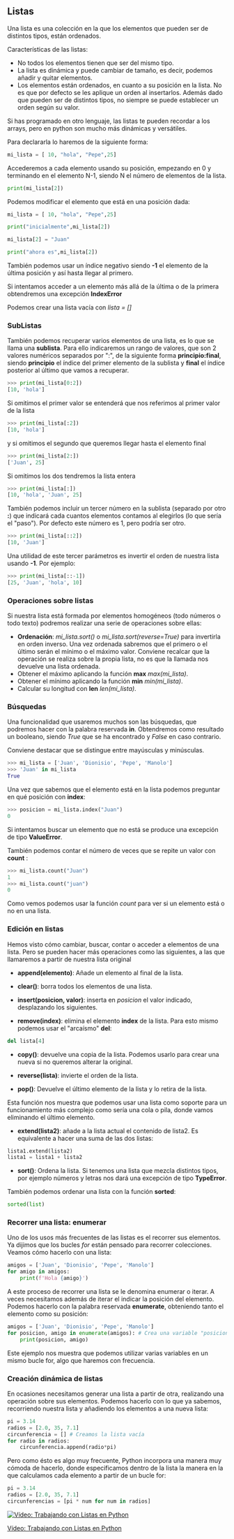 ## Listas
Una lista es una colección en la que los elementos que pueden ser de distintos tipos, están ordenados.

Características de las listas:

* No todos los elementos tienen que ser del mismo tipo.
* La lista es dinámica y puede cambiar de tamaño, es decir, podemos añadir y quitar elementos.
* Los elementos están ordenados, en cuanto a su posición en la lista. No es que por defecto se les aplique un orden al insertarlos. Además dado que pueden ser de distintos tipos, no siempre se puede establecer un orden según su valor.

Si has programado en otro lenguaje, las listas te pueden recordar a los arrays, pero en python son mucho más dinámicas y versátiles.

Para declararla lo haremos de la siguiente forma:

```python
mi_lista = [ 10, "hola", "Pepe",25]
```
Accederemos a cada elemento usando su posición, empezando  en 0 y terminando en el elemento N-1, siendo N el número de elementos de la lista. 

```python
print(mi_lista[2])
```

Podemos modificar el elemento que está en una posición dada:

```python
mi_lista = [ 10, "hola", "Pepe",25]

print("inicialmente",mi_lista[2])

mi_lista[2] = "Juan"

print("ahora es",mi_lista[2])

```

También podemos usar un índice negativo siendo **-1** el elemento de la última posición y así hasta llegar al primero.

Si intentamos acceder a un elemento más allá de la última o de la primera obtendremos una excepción **IndexError**

Podemos crear una lista vacía con *lista = []*

### SubListas

También podemos recuperar varios elementos de una lista, es lo que se llama una **sublista**. Para ello indicaremos un rango de valores, que son 2 valores numéricos separados por ":", de la siguiente forma **principio:final**, siendo **principio** el índice del primer elemento de la sublista y **final** el índice posterior al último que vamos a recuperar. 

```python
>>> print(mi_lista[0:2])
[10, 'hola']
```
Si omitimos el primer valor se entenderá que nos referimos al primer valor de la lista 

```python
>>> print(mi_lista[:2])
[10, 'hola']
```

y si omitimos el segundo que queremos llegar hasta el elemento final

```python
>>> print(mi_lista[2:])
['Juan', 25]
```

Si omitimos los dos tendremos la lista entera

```python
>>> print(mi_lista[:])
[10, 'hola', 'Juan', 25]
```

También podemos incluir un tercer número en la sublista (separado por otro **:**) que indicará cada cuantos elementos contamos al elegirlos (lo que sería el "paso"). Por defecto este número es 1, pero podría ser otro. 

```python
>>> print(mi_lista[::2])
[10, 'Juan']
```

Una utilidad de este tercer parámetros es invertir el orden de nuestra lista usando **-1**. Por ejemplo:

```python
>>> print(mi_lista[::-1])
[25, 'Juan', 'hola', 10]
```

### Operaciones sobre listas

Si nuestra lista está formada por elementos homogéneos (todo números o todo texto) podremos realizar una serie de operaciones sobre ellas:

* **Ordenación**: *mi_lista.sort()* o *mi_lista.sort(reverse=True)* para invertirla en orden inverso. Una vez ordenada sabremos que el primero o el último serán el mínimo o el máximo valor. Conviene recalcar que la operación se realiza sobre la propia lista, no es que la llamada nos devuelve una lista ordenada.
* Obtener el máximo aplicando la función **max** *max(mi_lista)*.
* Obtener el mínimo aplicando la función **min** *min(mi_lista)*.
* Calcular su longitud con **len** *len(mi_lista)*.

### Búsquedas

Una funcionalidad que usaremos muchos son las búsquedas, que podremos hacer con la palabra reservada **in**. Obtendremos como resultado un booleano, siendo *True* que se ha encontrado y *False* en caso contrario.

Conviene destacar que se distingue entre mayúsculas y minúsculas.

```python
>>> mi_lista = ['Juan', 'Dionisio', 'Pepe', 'Manolo']
>>> 'Juan' in mi_lista
True
```

Una vez que sabemos que el elemento está en la lista podemos preguntar en qué posición con **index**:

```python
>>> posicion = mi_lista.index("Juan")
0
```

Si intentamos buscar un elemento que no está se produce una excepción de tipo **ValueError**.

También podemos contar el número de veces que se repite un valor con **count** :

```python
>>> mi_lista.count("Juan")
1
>>> mi_lista.count("juan")
0
```

Como vemos podemos usar la función *count* para ver si un elemento está o no en una lista.

### Edición en listas

Hemos visto cómo cambiar, buscar, contar o acceder a elementos de una lista. Pero se pueden hacer más operaciones como las siguientes, a las que llamaremos a partir de nuestra lista original

* **append(elemento)**: Añade un elemento al final de la lista.
* **clear()**: borra todos los elementos de una lista.

* **insert(posicion, valor)**: inserta en *posicion* el valor indicado, desplazando los siguientes.
* **remove(index)**: elimina el elemento **index** de la lista. 
Para esto mismo podemos usar el "arcaísmo" **del**:
```python
del lista[4]
```
* **copy()**: devuelve una copia de la lista. Podemos usarlo para crear una nueva si no queremos alterar la original.

* **reverse(lista)**: invierte el orden de la lista.
* **pop()**:  Devuelve el último elemento de la lista y lo retira de la lista.

Esta función nos muestra que podemos usar una lista como soporte para un funcionamiento más complejo como sería una cola o pila, donde vamos eliminando el último elemento.

* **extend(lista2)**: añade a la lista actual el contenido de lista2. Es equivalente a hacer una suma de las dos listas:

 ```python
 lista1.extend(lista2)
 lista1 = lista1 + lista2
```

* **sort()**: Ordena la lista. Si tenemos una lista que mezcla distintos tipos, por ejemplo números y letras nos dará una excepción de tipo **TypeError**.

También podemos ordenar una lista con la función **sorted**:
```python
sorted(list)
```

### Recorrer una lista: enumerar

Uno de los usos más frecuentes de las listas es el recorrer sus elementos. Ya dijimos que  los bucles *for* están pensado para recorrer colecciones. Veamos cómo hacerlo con una lista:

```python
amigos = ['Juan', 'Dionisio', 'Pepe', 'Manolo']
for amigo in amigos:
    print(f'Hola {amigo}')
```

A este proceso de recorrer una lista se le denomina enumerar o iterar. A veces necesitamos además de iterar el indicar la posición del elemento. Podemos hacerlo con la palabra reservada **enumerate**, obteniendo tanto el elemento como su posición:


```python
amigos = ['Juan', 'Dionisio', 'Pepe', 'Manolo']
for posicion, amigo in enumerate(amigos): # Crea una variable "posicion" y otra "amigo" donde va poniendo el índice y el valor de los elementos
    print(posicion, amigo)

```

Este ejemplo nos muestra que podemos utilizar varias variables en un mismo bucle for, algo que haremos con frecuencia.

### Creación dinámica de listas

En ocasiones necesitamos generar una lista a partir de otra, realizando una operación sobre sus elementos. Podemos hacerlo con lo que ya sabemos, recorriendo nuestra lista y añadiendo los elementos a una nueva lista:

```python
pi = 3.14
radios = [2.0, 35, 7.1]
circunferencia = [] # Creamos la lista vacía
for radio in radios:
    circunferencia.append(radio*pi)
```
Pero como ésto es algo muy frecuente, Python incorpora una manera muy cómoda de hacerlo, donde especificamos dentro de la lista la manera en la que calculamos cada elemento a partir de un bucle for:

```python
pi = 3.14
radios = [2.0, 35, 7.1]
circunferencias = [pi * num for num in radios]
```

[![Vídeo: Trabajando con Listas en Python](https://img.youtube.com/vi/44rPMemhdzE/0.jpg)](https://drive.google.com/file/d/1uHROJwujxI98syI3Sy63mp4N299mqrgd/view?usp=sharing)

[Vídeo: Trabajando con Listas en Python](https://drive.google.com/file/d/1uHROJwujxI98syI3Sy63mp4N299mqrgd/view?usp=sharing)


